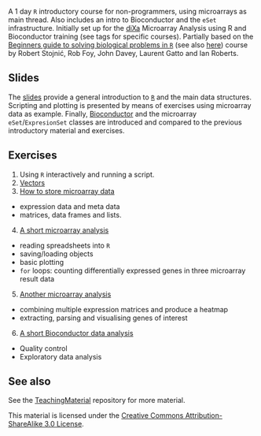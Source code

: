 
A 1 day `R` introductory course for non-programmers, using
microarrays as main thread. Also includes an intro to Bioconductor and
the `eSet` infrastructure. Initially set up for the
[diXa](http://www.dixa-fp7.eu/dixa-training/dixa-training-agenda/dixa-microarray-training)
Microarray Analysis using R and Bioconductor training (see tags for
specific courses). Partially based on the
[Beginners guide to solving biological problems in `R`](http://www.training.cam.ac.uk/gsls/course/gsls-rintro)
(see also [here](http://logic.sysbiol.cam.ac.uk/teaching/Rcourse/))
course by Robert Stojnić, Rob Foy, John Davey, Laurent Gatto and Ian
Roberts.

## Slides

The [slides](https://github.com/lgatto/RIntro/blob/master/RIntro.pdf?raw=true)
provide a general introduction to [`R`](http://www.r-project.org/) and
the main data structures. Scripting and plotting is presented by means
of exercises using microarray data as example. Finally,
[Bioconductor](http://bioconductor.org/) and the microarray
`eSet`/`ExpresionSet` classes are introduced and compared to the
previous introductory material and exercises.

## Exercises

1. Using `R` interactively and running a script.
2. [Vectors](https://github.com/lgatto/RIntro/blob/master/Exercises/Exercise-02.md)
3. [How to store microarray data](https://github.com/lgatto/RIntro/blob/master/Exercises/Exercise-03.md)
  * expression data and meta data
  * matrices, data frames and lists.
4. [A short microarray analysis](https://github.com/lgatto/RIntro/blob/master/Exercises/Exercise-04.md)
  * reading spreadsheets into `R`
  * saving/loading objects
  * basic plotting
  * `for` loops: counting differentially expressed genes in three
     microarray result data
5. [Another microarray analysis](https://github.com/lgatto/RIntro/blob/master/Exercises/Exercise-05.md)
  * combining multiple expression matrices and produce a heatmap
  * extracting, parsing and visualising genes of interest
6. [A short Bioconductor data analysis](https://github.com/lgatto/RIntro/blob/master/Exercises/Exercise-06.md)
  * Quality control
  * Exploratory data analysis

## See also

See the [TeachingMaterial](https://github.com/lgatto/TeachingMaterial)
repository for more material.


This material is licensed under the
[Creative Commons Attribution-ShareAlike 3.0 License](http://creativecommons.org/licenses/by-sa/3.0/).
